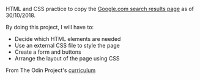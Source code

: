 HTML and CSS practice to copy the [Google.com search results page](https://www.google.com/search?q=build+this+webpage) as of 30/10/2018.


By doing this project, I will have to:
- Decide which HTML elements are needed
- Use an external CSS file to style the page
- Create a form and buttons
- Arrange the layout of the page using CSS

From The Odin Project's [curriculum](http://www.theodinproject.com/courses/web-development-101/lessons/html-css)
